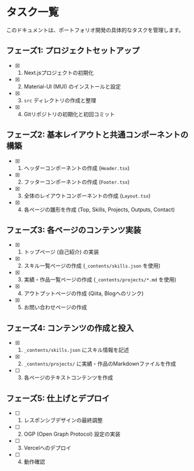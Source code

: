 # タスク一覧

このドキュメントは、ポートフォリオ開発の具体的なタスクを管理します。

## フェーズ1: プロジェクトセットアップ

- [x] 1. Next.jsプロジェクトの初期化
- [x] 2. Material-UI (MUI) のインストールと設定
- [x] 3. `src` ディレクトリの作成と整理
- [x] 4. Gitリポジトリの初期化と初回コミット

## フェーズ2: 基本レイアウトと共通コンポーネントの構築

- [x] 1. ヘッダーコンポーネントの作成 (`Header.tsx`)
- [x] 2. フッターコンポーネントの作成 (`Footer.tsx`)
- [x] 3. 全体のレイアウトコンポーネントの作成 (`Layout.tsx`)
- [x] 4. 各ページの雛形を作成 (Top, Skills, Projects, Outputs, Contact)

## フェーズ3: 各ページのコンテンツ実装

- [x] 1. トップページ (自己紹介) の実装
- [x] 2. スキル一覧ページの作成 (`_contents/skills.json` を使用)
- [x] 3. 実績・作品一覧ページの作成 (`_contents/projects/*.md` を使用)
- [x] 4. アウトプットページの作成 (Qiita, Blogへのリンク)
- [x] 5. お問い合わせページの作成

## フェーズ4: コンテンツの作成と投入

- [x] 1. `_contents/skills.json` にスキル情報を記述
- [x] 2. `_contents/projects/` に実績・作品のMarkdownファイルを作成
- [ ] 3. 各ページのテキストコンテンツを作成

## フェーズ5: 仕上げとデプロイ

- [ ] 1. レスポンシブデザインの最終調整
- [ ] 2. OGP (Open Graph Protocol) 設定の実装
- [ ] 3. Vercelへのデプロイ
- [ ] 4. 動作確認
